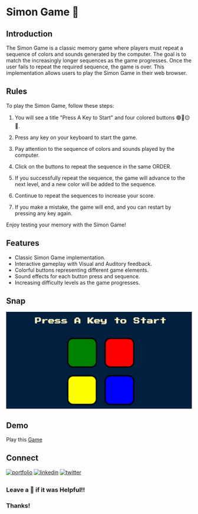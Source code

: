 # Simon Game 🏅

## Introduction

The Simon Game is a classic memory game where players must repeat a sequence of colors and sounds generated by the computer. The goal is to match the increasingly longer sequences as the game progresses. Once the user fails to repeat the required sequence, the game is over. This implementation allows users to play the Simon Game in their web browser. 

## Rules

To play the Simon Game, follow these steps:

1. You will see a title "Press A Key to Start" and four colored buttons 🟢🔴🟡🔵.

2. Press any key on your keyboard to start the game.

3. Pay attention to the sequence of colors and sounds played by the computer.

4. Click on the buttons to repeat the sequence in the same ORDER.

5. If you successfully repeat the sequence, the game will advance to the next level, and a new color will be added to the sequence.

6. Continue to repeat the sequences to increase your score.

7. If you make a mistake, the game will end, and you can restart by pressing any key again.

Enjoy testing your memory with the Simon Game!


## Features

- Classic Simon Game implementation.
- Interactive gameplay with Visual and Auditory feedback.
- Colorful buttons representing different game elements.
- Sound effects for each button press and sequence.
- Increasing difficulty levels as the game progresses.

## Snap

![snap](snap.png)


## Demo

Play this [Game](https://alokverma18.github.io/Simon-Game/)

## Connect 
[![portfolio](https://img.shields.io/badge/my_portfolio-000?style=for-the-badge&logo=ko-fi&logoColor=white)](https://alokverma.my.canva.site/)
[![linkedin](https://img.shields.io/badge/linkedin-0A66C2?style=for-the-badge&logo=linkedin&logoColor=white)](https://www.linkedin.com/in/alokverma18/)
[![twitter](https://img.shields.io/badge/twitter-1DA1F2?style=for-the-badge&logo=twitter&logoColor=white)](https://twitter.com/ak_verma18)


## 
### Leave a 🌟 if it was Helpful!!
### Thanks!

